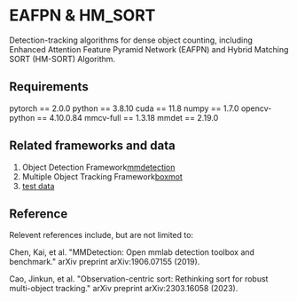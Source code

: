 # EAFPN & HM_SORT
Detection-tracking algorithms for dense object counting, including Enhanced Attention Feature Pyramid Network (EAFPN) and Hybrid Matching SORT (HM-SORT) Algorithm.

## Requirements
pytorch == 2.0.0
python == 3.8.10
cuda == 11.8
numpy == 1.7.0
opencv-python == 4.10.0.84
mmcv-full == 1.3.18
mmdet == 2.19.0

## Related frameworks and data
1. Object Detection Framework[mmdetection](https://github.com/open-mmlab/mmdetection)
2. Multiple Object Tracking Framework[boxmot](https://github.com/mikel-brostrom/boxmot)
3. [test data]()

## Reference
Relevent references include, but are not limited to:

Chen, Kai, et al. "MMDetection: Open mmlab detection toolbox and benchmark." arXiv preprint arXiv:1906.07155 (2019).

Cao, Jinkun, et al. "Observation-centric sort: Rethinking sort for robust multi-object tracking." arXiv preprint arXiv:2303.16058 (2023).
